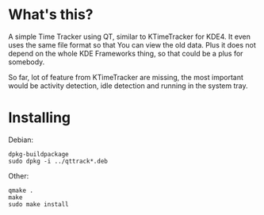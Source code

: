 What's this?
=============

A simple Time Tracker using QT, similar to KTimeTracker for KDE4. It even uses
the same file format so that You can view the old data. Plus it does
not depend on the whole KDE Frameworks thing, so that could be a plus for
somebody.

So far, lot of feature from KTimeTracker are missing, the most important
would be activity detection, idle detection and running in the system tray.

Installing
==========

Debian:

    dpkg-buildpackage
    sudo dpkg -i ../qttrack*.deb

Other:

    qmake .
    make
    sudo make install

